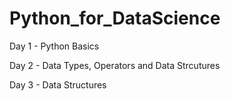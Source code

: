 # Python_for_DataScience

Day 1 - Python Basics

Day 2 - Data Types, Operators and Data Strcutures

Day 3 - Data Structures
